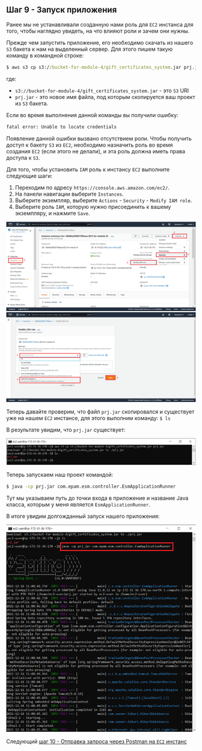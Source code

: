 ## Шаг 9 - Запуск приложения
Ранее мы не устанавливали созданную нами роль для `EC2` инстанса для того, чтобы наглядно увидеть, на что влияют роли и зачем они нужны.

Прежде чем запустить приложение, его необходимо скачать из нашего `S3` бакета к нам на выделенный сервер. Для этого пишем такую команду в командной строке:
```cmd
$ aws s3 cp s3://bucket-for-module-4/gift_certificates_system.jar prj.jar
```
где:
- `s3://bucket-for-module-4/gift_certificates_system.jar` - это `S3` URI
- `prj.jar` - это новое имя файла, под которым скопируется ваш проект из `S3` бакета.

Если во время выполнения данной команды вы получили ошибку:
```cmd
fatal error: Unable to locate credentials
```

Появление данной ошибки вызвано отсутствием роли. Чтобы получить доступ к бакету `S3` из `EC2`, необходимо назначить роль во время создания `EC2` (если этого не делали), и эта роль должна иметь права доступа к `S3`.

Для того, чтобы установить `IAM` роль к инстансу `EC2` выполните следующие шаги:
1. Переходим по адресу `https://console.aws.amazon.com/ec2/`.
2. На панели навигации выберите `Instances`.
3. Выберите экземпляр, выберите `Actions` - `Security` - `Modify IAM role`.
4. Выберите роль `IAM`, которую нужно присоединить к вашему экземпляру, и нажмите `Save`. 

![EC2 - IAM](../content/ec2_iam.png)
![EC2 - Save IAM](../content/ec2_save_iam.png)

Теперь давайте проверим, что файл `prj.jar` скопировался и существует уже на нашем `EC2` инстансе, для этого выполним команду:
`$ ls`

В результате увидим, что `prj.jar` существует:

![EC2 - ls](../content/ec2_ls.png)

Теперь запускаем наш проект командой:
```cmd
$ java -cp prj.jar com.epam.esm.controller.EsmApplicationRunner
```

Тут мы указываем путь до точки входа в приложение и название Java класса, которым у меня является `EsmApplicationRunner`.

В итоге увидим долгожданный запуск нашего приложения:

![EC2 - run](../content/ec2_run.png)

Следующий [шаг 10 - Отправка запроса через Postman на `EC2` инстанс](step-10_sending-a-request-via-postman-to-an-EC2-instance.md)